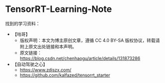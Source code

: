 # TensorRT-Learning-Note
找到的学习资料：
* 【咕哥】
  * 版权声明：本文为博主原创文章，遵循 CC 4.0 BY-SA 版权协议，转载请附上原文出处链接和本声明。
  * 原文链接：https://blog.csdn.net/chenhaogu/article/details/131873286
* 【自动驾驶之心】
  * https://www.zdjszx.com/
  * https://github.com/kalfazed/tensorrt_starter
